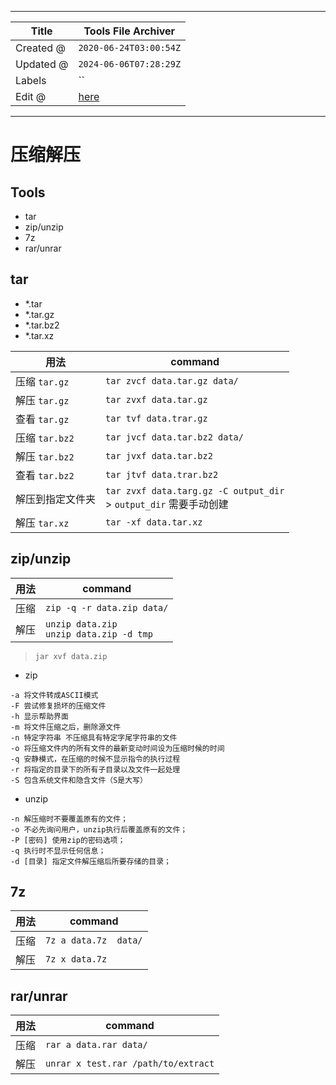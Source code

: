 -----

| Title     | Tools File Archiver                                 |
| --------- | --------------------------------------------------- |
| Created @ | `2020-06-24T03:00:54Z`                              |
| Updated @ | `2024-06-06T07:28:29Z`                              |
| Labels    | \`\`                                                |
| Edit @    | [here](https://github.com/junxnone/linux/issues/20) |

-----

# 压缩解压

## Tools

  - tar
  - zip/unzip
  - 7z
  - rar/unrar

## tar

  - \*.tar
  - \*.tar.gz
  - \*.tar.bz2
  - \*.tar.xz

| 用法           | command                                                          |
| ------------ | ---------------------------------------------------------------- |
| 压缩 `tar.gz`  | `tar zvcf data.tar.gz data/`                                     |
| 解压 `tar.gz`  | `tar zvxf data.tar.gz`                                           |
| 查看 `tar.gz`  | `tar tvf data.trar.gz`                                           |
| 压缩 `tar.bz2` | `tar jvcf data.tar.bz2 data/`                                    |
| 解压 `tar.bz2` | `tar jvxf data.tar.bz2`                                          |
| 查看 `tar.bz2` | `tar jtvf data.trar.bz2`                                         |
| 解压到指定文件夹     | `tar zvxf data.targ.gz -C output_dir`<br> \> `output_dir` 需要手动创建 |
| 解压 `tar.xz`  | `tar -xf data.tar.xz`                                            |

## zip/unzip

| 用法 | command                                     |
| -- | ------------------------------------------- |
| 压缩 | `zip -q -r data.zip data/`                  |
| 解压 | `unzip data.zip`<br>`unzip data.zip -d tmp` |

> `jar xvf data.zip`

  - zip

<!-- end list -->

    -a 将文件转成ASCII模式
    -F 尝试修复损坏的压缩文件
    -h 显示帮助界面
    -m 将文件压缩之后，删除源文件
    -n 特定字符串 不压缩具有特定字尾字符串的文件
    -o 将压缩文件内的所有文件的最新变动时间设为压缩时候的时间
    -q 安静模式，在压缩的时候不显示指令的执行过程
    -r 将指定的目录下的所有子目录以及文件一起处理
    -S 包含系统文件和隐含文件（S是大写）

  - unzip

<!-- end list -->

    -n 解压缩时不要覆盖原有的文件；
    -o 不必先询问用户，unzip执行后覆盖原有的文件；
    -P [密码] 使用zip的密码选项；
    -q 执行时不显示任何信息；
    -d [目录] 指定文件解压缩后所要存储的目录；

## 7z

| 用法 | command               |
| -- | --------------------- |
| 压缩 | `7z a data.7z  data/` |
| 解压 | `7z x data.7z`        |

## rar/unrar

| 用法 | command                             |
| -- | ----------------------------------- |
| 压缩 | `rar a data.rar data/`              |
| 解压 | `unrar x test.rar /path/to/extract` |
